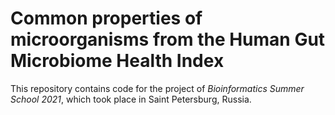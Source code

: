# Common properties of microorganisms from the Human Gut Microbiome Health Index
This repository contains code for the project of *Bioinformatics Summer School 2021*, which took place in Saint Petersburg, Russia. 


